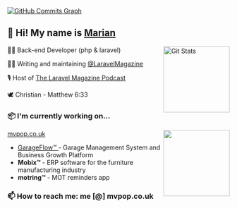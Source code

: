 <a href="http://www.github.com/mvpopuk"><img src="https://activity-graph.herokuapp.com/graph?username=mvpopuk&bg_color=ffffff&color=1c1917&line=3382ed&point=3382ed&area_color=1c1917&area=true&hide_border=true&custom_title=GitHub%20Commits%20Graph" alt="GitHub Commits Graph" /></a>

## 👋 Hi! My name is [Marian](https://twitter.com/mvpopuk)

<a href="https://github.com/danharrin"><img alt="Git Stats" src="https://github-readme-stats.vercel.app/api?username=mvpopuk&show_icons=true" align="right" height="150" /></a>

🧙‍♂️ Back-end Developer (php & laravel)

✍🏻 Writing and maintaining <a href="https://twitter.com/laravelmagazine">@LaravelMagazine</a>

🎙 Host of <a href="https://laravelmagazine.com/podcast">The Laravel Magazine Podcast</a>

🕊 Christian - Matthew 6:33

### 📦 I'm currently working on...
<a href="http://www.github.com/mvpopuk"><img src="https://github-readme-streak-stats.herokuapp.com/?user=mvpopuk" align="right" height="150" /></a>
[ mvpop.co.uk ](https://mvpop.co.uk)
- [ GarageFlow™ ](https://garageflow.co.uk) - Garage Management System and Business Growth Platform
- **Mobix™** - ERP software for the furniture manufacturing industry
- **motring™** - MOT reminders app

### 📫 How to reach me: me [@] mvpop.co.uk

<!--
**mvpopuk/mvpopuk** is a ✨ _special_ ✨ repository because its `README.md` (this file) appears on your GitHub profile.

Here are some ideas to get you started:

- 🔭 I’m currently working on ...
- 🌱 I’m currently learning ...
- 👯 I’m looking to collaborate on ...
- 🤔 I’m looking for help with ...
- 💬 Ask me about ...
- 📫 How to reach me: ...
- 😄 Pronouns: ...
- ⚡ Fun fact: ...
-->
